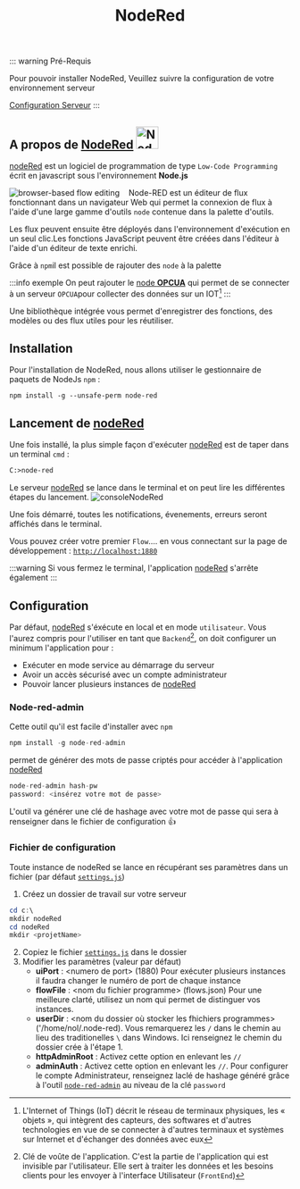 ﻿---
index: 2
icon: node fa-brands
title: NodeRed
category:
  - Guide
tag:
  - nodeRed
  - Installation
article: false
collapsable: true
---

::: warning  Pré-Requis

Pour pouvoir installer NodeRed, Veuillez suivre la configuration de votre environnement serveur

[Configuration Serveur](/guide/environnement)
::: 



## A propos de [NodeRed][01]  <img   width="40" height="40" src="/nodeRed.png" alt="NodeRed"> 
[nodeRed][01] est un logiciel de programmation de type `Low-Code Programming` écrit en javascript sous l'environnement **Node.js**


<img  style="float:left; max-width:30vw;margin-right:1rem;" alt="browser-based flow editing" src="/nodeRed-graph.png"> 

 Node-RED est un éditeur de flux fonctionnant dans un navigateur Web qui permet la connexion de flux à l'aide d'une large gamme d'outils `node` contenue dans la palette d'outils.

Les flux peuvent ensuite être déployés dans l'environnement d'exécution en un seul clic.Les fonctions JavaScript peuvent être créées dans l'éditeur à l'aide d'un éditeur de texte enrichi.

 Grâce à `npm`il est possible de rajouter des `node` à la palette




 :::info exemple
 On peut rajouter le [node **OPCUA**][02] qui permet de se connecter à un serveur `OPCUA`pour collecter des données sur un IOT[^IOT]
 :::



Une bibliothèque intégrée vous permet d'enregistrer des fonctions, des modèles ou des flux utiles pour les réutiliser.


## Installation

Pour l'installation de NodeRed, nous allons utiliser le gestionnaire de paquets de NodeJs `npm`  :


```js{1}
npm install -g --unsafe-perm node-red
```

## Lancement de [nodeRed](01)

Une fois installé, la plus simple façon d'exécuter [nodeRed](01) est de taper dans un terminal `cmd` : 
```ps
C:>node-red
```
Le serveur [nodeRed](01) se lance dans le terminal et on peut lire les différentes étapes du lancement. 
![consoleNodeRed][03]

Une fois démarré, toutes les notifications, évenements, erreurs seront affichés dans le terminal.

Vous pouvez créer votre premier `Flow`.... en vous connectant sur la page de développement : [`http://localhost:1880`](http://localhost:1880)


:::warning 
Si vous fermez le terminal, l'application [nodeRed](01) s'arrête également
:::

## Configuration 

Par défaut, [nodeRed](01) s'éxécute en local et en mode `utilisateur`. Vous l'aurez compris pour l'utiliser en tant que `Backend`[^Backend], on doit configurer un minimum l'application pour :
  - Exécuter en mode service au démarrage du serveur
  - Avoir un accès sécurisé avec un compte administrateur
  - Pouvoir lancer plusieurs instances de [nodeRed](01)
### Node-red-admin

Cette outil qu'il est facile d'installer avec `npm` 
``` js
npm install -g node-red-admin
```
permet de générer des mots de passe criptés pour accéder à l'application [nodeRed](01)
``` js
node-red-admin hash-pw 
password: <insérez votre mot de passe>
```
L'outil va générer une clé de hashage avec votre mot de passe qui sera à renseigner dans le fichier de configuration :+1:

### Fichier de configuration 
Toute instance de nodeRed se lance en récupérant ses paramètres dans un fichier (par défaut [`settings.js`][04])

1. Créez un dossier de travail sur votre serveur
```powershell
cd c:\
mkdir nodeRed
cd nodeRed
mkdir <projetName>
``` 

2. Copiez le fichier  [`settings.js`][04] dans le dossier
3. Modifier les paramètres (valeur par défaut)
    - **uiPort** : \<numero de port\> (1880)
    Pour exécuter plusieurs instances il faudra changer le numéro de port de chaque instance
    - **flowFile** : \<nom du fichier programme\> (flows.json)
    Pour une meilleure clarté, utilisez un nom qui permet de distinguer vos instances.
    - **userDir**  : \<nom du dossier où stocker les fhichiers programmes>  ('/home/nol/.node-red). Vous remarquerez les `/` dans le chemin au lieu des traditionelles `\` dans Windows. Ici renseignez le chemin du dossier crée à l'étape 1.
    - **httpAdminRoot** : Activez cette option en enlevant les `//` 
    - **adminAuth** : Activez cette option en enlevant les `//`. Pour configurer le compte Administrateur, renseignez laclé de hashage généré grâce à l'outil [`node-red-admin`][05] au niveau de la clé `password`
  

[01]: https://nodered.org/
[02]: https://flows.nodered.org/node/node-red-contrib-opcua
[03]: /consoleNodeRed.png
[04]: /settings.js
[05]: #Node-red-admin

[^IOT]: L'Internet of Things (IoT) décrit le réseau de terminaux physiques, les « objets », qui intègrent des capteurs, des softwares et d'autres technologies en vue de se connecter à d'autres terminaux et systèmes sur Internet et d'échanger des données avec eux

[^Backend]: Clé de voûte de l'application. C'est la partie de l'application qui est invisible par l'utilisateur. Elle sert à traiter les données et les besoins clients pour les envoyer à l'interface Utilisateur (`FrontEnd`)